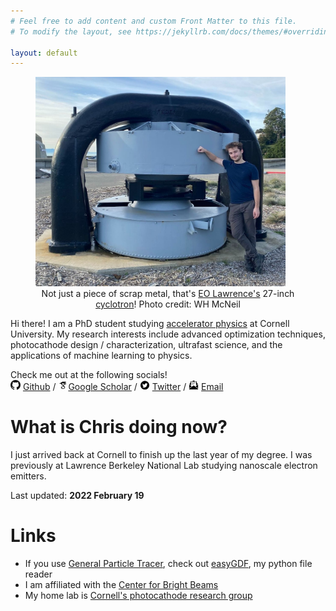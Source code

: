 ```yaml
---
# Feel free to add content and custom Front Matter to this file.
# To modify the layout, see https://jekyllrb.com/docs/themes/#overriding-theme-defaults

layout: default
---
```


<figure>
<img src="/assets/photo_of_me.jpeg" alt="photo of me" class="center" width="400">
<figcaption align = "center" class="index_caption">Not just a piece of scrap metal, that's <a href="https://www.lbl.gov/nobelists/1939-ernest-orlando-lawrence/">EO Lawrence's</a> 27-inch <a href="https://en.wikipedia.org/wiki/Cyclotron">cyclotron</a>! Photo credit: WH McNeil</figcaption>
</figure>

Hi there!
I am a PhD student studying [accelerator physics](https://en.wikipedia.org/wiki/Accelerator_physics) at Cornell University.
My research interests include advanced optimization techniques, photocathode design / characterization, ultrafast science, and the applications of machine learning to physics.

Check me out at the following socials! <br/>
<img src="/assets/GitHub-Mark-32px.png" height="16"> [Github](https://github.com/electronsandstuff) / <img src="/assets/icons8-google-scholar.svg" height="16">[Google Scholar](https://scholar.google.com/citations?user=3PDcxFYAAAAJ) / <img src="/assets/104461_twitter_icon.png" height="16"> [Twitter](https://twitter.com/ElectronsNStuff) / <img src="/assets/icons8-email-open-50.png" height="16"> [Email](mailto:website-contact@chris-pierce.com)

# What is Chris doing now?
I just arrived back at Cornell to finish up the last year of my degree.
I was previously at Lawrence Berkeley National Lab studying nanoscale electron emitters.

Last updated: __2022 February 19__


# Links
 * If you use [General Particle Tracer](http://www.pulsar.nl/gpt/), check out [easyGDF](https://github.com/electronsandstuff/easygdf), my python file reader
 * I am affiliated with the [Center for Bright Beams](https://cbb.cornell.edu/)
 * My home lab is [Cornell's photocathode research group](https://www.classe.cornell.edu/~ib38/)
